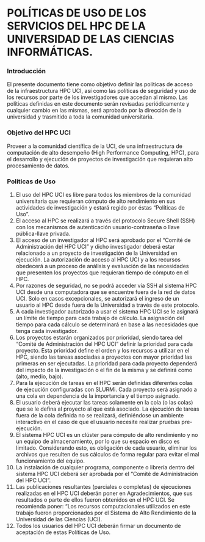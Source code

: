 # POLÍTICAS DE USO DE LOS SERVICIOS DEL HPC DE LA UNIVERSIDAD DE LAS CIENCIAS INFORMÁTICAS.

### Introducción
El presente documento tiene como objetivo definir las políticas de acceso de la infraestructura HPC UCI, así como las políticas de seguridad y uso de los recursos por parte de los investigadores que accedan al mismo. Las políticas definidas en este documento serán revisadas periódicamente y cualquier cambio en las mismas, será aprobado por la dirección de la universidad y trasmitido a toda la comunidad universitaria.

### Objetivo del HPC UCI
Proveer a la comunidad científica de la UCI, de una infraestructura de computación de alto desempeño (High Performance Computing, HPC), para el desarrollo y ejecución de proyectos de investigación que requieran alto procesamiento de datos.  

### Políticas de Uso

1. El uso del HPC UCI es libre para todos los miembros de la comunidad universitaria que requieran cómputo de alto rendimiento en sus actividades de investigación y estará regido por éstas “Políticas de Uso”.
2. El acceso al HPC se realizará a través del protocolo Secure Shell (SSH) con los mecanismos de autenticación usuario-contraseña o llave pública-llave privada. 
3. El acceso de un investigador al HPC será aprobado por 	el “Comité de Administración del HPC UCI” y dicho investigador deberá estar relacionado a un proyecto de investigación de la Universidad en ejecución. La autorización de acceso al HPC UCI y a los recursos obedecerá a un proceso de análisis y evaluación de las 	necesidades que presenten los proyectos que requieran tiempo de cómputo en el HPC.
4. Por razones de seguridad, no se podrá acceder vía SSH al sistema HPC UCI desde una computadora que se encuentre fuera de la red de datos UCI. Solo en casos excepcionales, se autorizará el ingreso de un usuario al HPC desde fuera de la Universidad a través de este protocolo.
5. A cada investigador autorizado a usar el sistema HPC UCI se le asignará un límite de tiempo para cada trabajo de cálculo. La asignación del tiempo para cada cálculo se determinará en base a las necesidades que tenga cada investigador.
6. Los proyectos estarán organizados por prioridad, siendo tarea del “Comité de Administración del HPC UCI” definir la prioridad 	para cada proyecto. Esta prioridad define el orden y los recursos a utilizar en el HPC, siendo las tareas asociadas a proyectos con mayor prioridad las primeras en ser ejecutadas. La prioridad para cada proyecto dependerá del impacto de la investigación o el fin de la misma y se definirá como (alto, medio, bajo).
7. Para la ejecución de tareas en el HPC serán definidas diferentes colas de ejecución configuradas con SLURMi. Cada proyecto será asignado a una cola en dependencia de la importancia y el tiempo asignado. 
8. El usuario deberá ejecutar las tareas solamente en la cola (o las colas) que se le defina al proyecto al que está asociado. La ejecución de tareas fuera de la cola definida no se realizará, definiéndose un ambiente interactivo en el caso de que el usuario necesite realizar pruebas pre-ejecución.
9. El sistema HPC UCI es un clúster para cómputo de alto rendimiento y no un equipo de almacenamiento, por lo que su espacio en disco es limitado. Considerando esto, es obligación de cada usuario, eliminar los archivos que resulten de sus cálculos de forma regular para evitar el mal funcionamiento del equipo.
10. La instalación de cualquier programa, componente o librería dentro del sistema HPC UCI deberá ser aprobada por el “Comité de Administración del HPC UCI”.
11. Las publicaciones resultantes (parciales o completas) de ejecuciones realizadas en el HPC UCI deberán poner en Agradecimientos, que sus resultados o parte de ellos fueron obtenidos en el HPC UCI. Se recomienda poner: “Los recursos computacionales utilizados en este trabajo fueron proporcionados por el Sistema de Alto Rendimiento de la Universidad de las Ciencias (UCI).
12. Todos los usuarios del HPC UCI deberán firmar un documento de aceptación de estas Políticas de Uso.